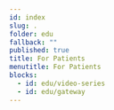 ```yaml
---
id: index
slug: .
folder: edu
fallback: ""
published: true
title: For Patients
menutitle: For Patients
blocks:
  - id: edu/video-series
  - id: edu/gateway
---
```

